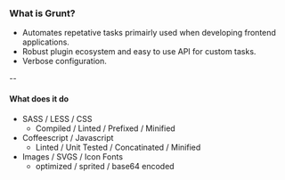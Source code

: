 ### What is Grunt? ###

- Automates repetative tasks primairly used when developing frontend applications.
- Robust plugin ecosystem and easy to use API for custom tasks.
- Verbose configuration.


--

#### What does it do ####

- SASS / LESS / CSS <!-- .element: class="fragment" data-fragment-index="1" -->
  - Compiled / Linted / Prefixed / Minified
- Coffeescript / Javascript <!-- .element: class="fragment" data-fragment-index="2" -->
  - Linted / Unit Tested / Concatinated / Minified
- Images / SVGS / Icon Fonts <!-- .element: class="fragment" data-fragment-index="3" -->
  - optimized  / sprited / base64 encoded

